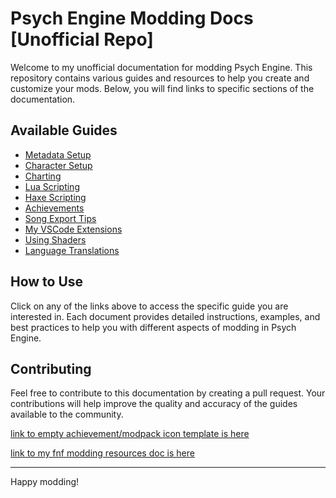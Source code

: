 # Psych Engine Modding Docs [Unofficial Repo]

Welcome to my unofficial documentation for modding Psych Engine. This repository contains various guides and resources to help you create and customize your mods. Below, you will find links to specific sections of the documentation.

## Available Guides

- [Metadata Setup](https://github.com/BobbyDrawz/psych-engine-modding-docs-unofficial/blob/main/assets/markdown/metadatasetup.md)
- [Character Setup](https://github.com/BobbyDrawz/psych-engine-modding-docs-unofficial/blob/main/assets/markdown/charactersetup.md)
- [Charting](https://github.com/BobbyDrawz/psych-engine-modding-docs-unofficial/blob/main/assets/markdown/charting.md)
- [Lua Scripting](https://github.com/BobbyDrawz/psych-engine-modding-docs-unofficial/blob/main/assets/markdown/lua.md)
- [Haxe Scripting](https://github.com/BobbyDrawz/psych-engine-modding-docs-unofficial/blob/main/assets/markdown/hx.md)
- [Achievements](https://github.com/BobbyDrawz/psych-engine-modding-docs-unofficial/blob/main/assets/markdown/achievements.md)
- [Song Export Tips](https://github.com/BobbyDrawz/psych-engine-modding-docs-unofficial/blob/main/assets/markdown/songexport.md)
- [My VSCode Extensions](https://github.com/BobbyDrawz/psych-engine-modding-docs-unofficial/blob/main/assets/markdown/vscode.md)
- [Using Shaders](https://github.com/BobbyDrawz/psych-engine-modding-docs-unofficial/blob/main/assets/markdown/shader.md)
- [Language Translations](https://github.com/BobbyDrawz/psych-engine-modding-docs-unofficial/blob/main/assets/markdown/translate.md)

## How to Use

Click on any of the links above to access the specific guide you are interested in. Each document provides detailed instructions, examples, and best practices to help you with different aspects of modding in Psych Engine.

## Contributing

Feel free to contribute to this documentation by creating a pull request. Your contributions will help improve the quality and accuracy of the guides available to the community.

[link to empty achievement/modpack icon template is here](https://github.com/ShadowMario/FNF-PsychEngine/blob/main/art/flashFiles/emptyAchievement.png)

[link to my fnf modding resources doc is here](https://github.com/BobbyDrawz/FunkinModdinResources)

---

Happy modding!

